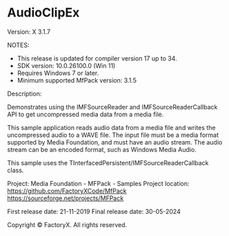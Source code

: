 # AudioClipEx
Version: X 3.1.7

NOTES: 
 - This release is updated for compiler version 17 up to 34.
 - SDK version: 10.0.26100.0 (Win 11)
 - Requires Windows 7 or later.
 - Minimum supported MfPack version: 3.1.5


Description:

  Demonstrates using the IMFSourceReader and
  IMFSourceReaderCallback API to get uncompressed media
  data from a media file.

  This sample application reads audio data from a media file and
  writes the uncompressed audio to a WAVE file.
  The input file must be a media format supported by Media Foundation,
  and must have  an audio stream. The audio stream can be an encoded
  format, such as Windows Media Audio.

  This sample uses the TInterfacedPersistent/IMFSourceReaderCallback class.


Project: Media Foundation - MFPack - Samples
Project location: https://github.com/FactoryXCode/MfPack
                  https://sourceforge.net/projects/MFPack

First release date: 21-11-2019
Final release date: 30-05-2024


Copyright © FactoryX. All rights reserved.